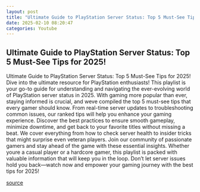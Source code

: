 ```yaml
---
layout: post
title: "Ultimate Guide to PlayStation Server Status: Top 5 Must-See Tips for 2025!"
date: 2025-02-10 08:20:47
categories: Youtube
---
```


## Ultimate Guide to PlayStation Server Status: Top 5 Must-See Tips for 2025!

Ultimate Guide to PlayStation Server Status: Top 5 Must-See Tips for 2025!
Dive into the ultimate resource for PlayStation enthusiasts! This playlist is your go-to guide for understanding and navigating the ever-evolving world of PlayStation server status in 2025. With gaming more popular than ever, staying informed is crucial, and weve compiled the top 5 must-see tips that every gamer should know.
From real-time server updates to troubleshooting common issues, our ranked tips will help you enhance your gaming experience. Discover the best practices to ensure smooth gameplay, minimize downtime, and get back to your favorite titles without missing a beat. We cover everything from how to check server health to insider tricks that might surprise even veteran players.
Join our community of passionate gamers and stay ahead of the game with these essential insights. Whether youre a casual player or a hardcore gamer, this playlist is packed with valuable information that will keep you in the loop. Don’t let server issues hold you back—watch now and empower your gaming journey with the best tips for 2025!

[source](https://www.youtube.com/playlist?list=PLWn1UwZrNc3WYET1tEbm7ftpx_-Umv6d4)